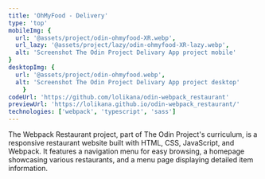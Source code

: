 ```yaml
---
title: 'OhMyFood - Delivery'
type: 'top'
mobileImg: {
  url: '@assets/project/odin-ohmyfood-XR.webp',
  url_lazy: '@assets/project/lazy/odin-ohmyfood-XR-lazy.webp',
  alt: 'Screenshot The Odin Project Delivary App project mobile'
}
desktopImg: {
  url: '@assets/project/odin-ohmyfood.webp',
  alt: 'Screenshot The Odin Project Delivary App project desktop'
	}
codeUrl: 'https://github.com/lolikana/odin-webpack_restaurant'
previewUrl: 'https://lolikana.github.io/odin-webpack_restaurant/'
technologies: ['webpack', 'typescript', 'sass']
---
```


The Webpack Restaurant project, part of The Odin Project's curriculum, is a responsive restaurant website built with HTML, CSS, JavaScript, and Webpack. It features a navigation menu for easy browsing, a homepage showcasing various restaurants, and a menu page displaying detailed item information. 